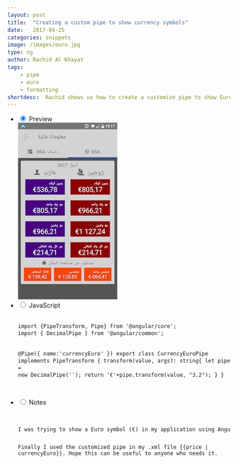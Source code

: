 ```yaml
---
layout: post
title:  "Creating a custom pipe to show currency symbols"
date:   2017-04-25
categories: snippets
image: /images/euro.jpg
type: ng
author: Rachid Al Khayat
tags: 
    - pipe
    - euro
    - formatting
shortdesc: 	Rachid shows us how to create a customize pipe to show Euro symbol in NativeScript.
---
```

<ul class="tabs clearfix">
<li>
    <input type="radio" name="tabs" id="tab1" checked />
    <label for="tab1">Preview</label>
    <div id="tab-content1" class="tab-content">
        <img src="/images/euro.jpg">
    </div>
</li>    
<li>
    <input type="radio" name="tabs" id="tab2" />
    <label for="tab2">JavaScript</label>
    <div id="tab-content2" class="tab-content">
      <p>
      <pre class="language-javascript">
        <code>
import {PipeTransform, Pipe} from &#x27;@angular/core&#x27;;
import { DecimalPipe } from &#x27;@angular/common&#x27;;

@Pipe({
    name:&#x27;currencyEuro&#x27;
})
export class  CurrencyEuroPipe implements PipeTransform {
    transform(value, args): string{
         let pipe = new DecimalPipe(&#x27;&#x27;);
         return &#x27;&#x20AC;&#x27;+pipe.transform(value, &#x22;3.2&#x22;);
    }
}
        </code>
    </pre>
   </p>
</div>
</li>

<li>
    <input type="radio" name="tabs" id="tab3" />
    <label for="tab3">Notes</label>
    <div id="tab-content3" class="tab-content">
      <code>
        <pre>
I was trying to show a Euro symbol (€) in my application using Angular's  default pipe {{price | currency:'EUR':true}}, however this did not work as expected and kept showing the dollar symbol ($) on NativeScript. To go around this, I created my own pipe, by injecting (DecimalPipe) pipe then customizing it. 
            
Finally I used the customized pipe in my .xml file {{price | currencyEuro}}. Hope this can be useful to anyone who needs it.
        </pre>
    </code>
</div>
</li>

</ul>
